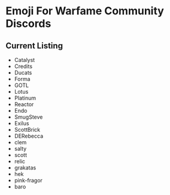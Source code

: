 # Emoji For Warfame Community Discords

## Current Listing

* Catalyst
* Credits
* Ducats
* Forma
* GOTL
* Lotus
* Platinum
* Reactor
* Endo
* SmugSteve
* Exilus
* ScottBrick
* DERebecca
* clem
* salty
* scott
* relic
* grakatas
* hek
* pink-fragor
* baro
